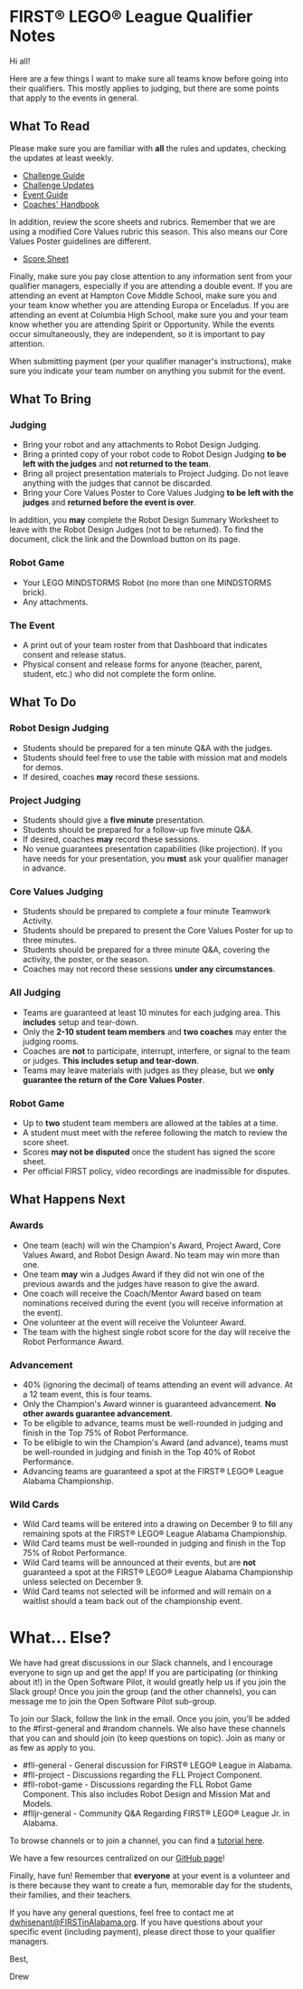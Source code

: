 # FIRST® LEGO® League Qualifier Notes

Hi all! 

Here are a few things I want to make sure all teams know before going into their qualifiers. This mostly applies to judging, but there are some points that apply to the events in general.

## What To Read
Please make sure you are familiar with **all** the rules and updates, checking the updates at least weekly.
* [Challenge Guide](https://firstinspiresst01.blob.core.windows.net/fll/2019/FIRST-FLL-2018-19-ChallengeGuide-Letter.pdf)
* [Challenge Updates](https://firstinspiresst01.blob.core.windows.net/fll/2019/into-orbit-challenge-updates.pdf)
* [Event Guide](https://firstinspiresst01.blob.core.windows.net/fll/2019/fll-event-guide.pdf)
* [Coaches' Handbook](https://www.firstinspires.org/sites/default/files/uploads/resource_library/fll/into-orbit/first-lego-league-coaches-handbook-20182019.pdf?__hstc=208832909.87f78ebe75deea6fd42baa7ae39c7215.1534298382361.1539696045518.1540175119845.11&__hssc=208832909.1.1540175119845&__hsfp=77943524)

In addition, review the score sheets and rubrics. Remember that we are using a modified Core Values rubric this season. This also means our Core Values Poster guidelines are different.
* [Score Sheet](https://firstinspiresst01.blob.core.windows.net/fll/2019/into-orbit-score-sheet.pdf)

Finally, make sure you pay close attention to any information sent from your qualifier managers, especially if you are attending a double event. If you are attending an event at Hampton Cove Middle School, make sure you and your team know whether you are attending Europa or Enceladus. If you are attending an event at Columbia High School, make sure you and your team know whether you are attending Spirit or Opportunity. While the events occur simultaneously, they are independent, so it is important to pay attention.

When submitting payment (per your qualifier manager's instructions), make sure you indicate your team number on anything you submit for the event.

## What To Bring
### Judging
* Bring your robot and any attachments to Robot Design Judging.
* Bring a printed copy of your robot code to Robot Design Judging **to be left with the judges** and **not returned to the team**.
* Bring all project presentation materials to Project Judging. Do not leave anything with the judges that cannot be discarded.
* Bring your Core Values Poster to Core Values Judging **to be left with the judges** and **returned before the event is over**.

In addition, you **may** complete the Robot Design Summary Worksheet to leave with the Robot Design Judges (not to be returned). To find the document, click the link and the Download button on its page.

### Robot Game
* Your LEGO MINDSTORMS Robot (no more than one MINDSTORMS brick).
* Any attachments.

### The Event
* A print out of your team roster from that Dashboard that indicates consent and release status.
* Physical consent and release forms for anyone (teacher, parent, student, etc.) who did not complete the form online.

## What To Do
### Robot Design Judging
* Students should be prepared for a ten minute Q&A with the judges.
* Students should feel free to use the table with mission mat and models for demos.
* If desired, coaches **may** record these sessions.

### Project Judging
* Students should give a **five minute** presentation.
* Students should be prepared for a follow-up five minute Q&A.
* If desired, coaches **may** record these sessions.
* No venue guarantees presentation capabilities (like projection). If you have needs for your presentation, you **must** ask your qualifier manager in advance.

### Core Values Judging
* Students should be prepared to complete a four minute Teamwork Activity.
* Students should be prepared to present the Core Values Poster for up to three minutes.
* Students should be prepared for a three minute Q&A, covering the activity, the poster, or the season.
* Coaches may not record these sessions **under any circumstances**.

### All Judging
* Teams are guaranteed at least 10 minutes for each judging area. This **includes** setup and tear-down.
* Only the **2-10 student team members** and **two coaches** may enter the judging rooms.
* Coaches are **not** to participate, interrupt, interfere, or signal to the team or judges. **This includes setup and tear-down**.
* Teams may leave materials with judges as they please, but we **only guarantee the return of the Core Values Poster**.

### Robot Game
* Up to **two** student team members are allowed at the tables at a time.
* A student must meet with the referee following the match to review the score sheet.
* Scores **may not be disputed** once the student has signed the score sheet.
* Per official FIRST policy, video recordings are inadmissible for disputes.

## What Happens Next
### Awards
* One team (each) will win the Champion's Award, Project Award, Core Values Award, and Robot Design Award. No team may win more than one.
* One team **may** win a Judges Award if they did not win one of the previous awards and the judges have reason to give the award.
* One coach will receive the Coach/Mentor Award based on team nominations received during the event (you will receive information at the event).
* One volunteer at the event will receive the Volunteer Award.
* The team with the highest single robot score for the day will receive the Robot Performance Award. 

### Advancement
* 40% (ignoring the decimal) of teams attending an event will advance. At a 12 team event, this is four teams.
* Only the Champion's Award winner is guaranteed advancement. **No other awards guarantee advancement**.
* To be eligible to advance, teams must be well-rounded in judging and finish in the Top 75% of Robot Performance.
* To be elibigle to win the Champion's Award (and advance), teams must be well-rounded in judging and finish in the Top 40% of Robot Performance.
* Advancing teams are guaranteed a spot at the FIRST® LEGO® League Alabama Championship.

### Wild Cards
* Wild Card teams will be entered into a drawing on December 9 to fill any remaining spots at the FIRST® LEGO® League Alabama Championship.
* Wild Card teams must be well-rounded in judging and finish in the Top 75% of Robot Performance.
* Wild Card teams will be announced at their events, but are **not** guaranteed a spot at the FIRST® LEGO® League Alabama Championship unless selected on December 9.
* Wild Card teams not selected will be informed and will remain on a waitlist should a team back out of the championship event.

# What... Else?
We have had great discussions in our Slack channels, and I encourage everyone to sign up and get the app! If you are participating (or thinking about it!) in the Open Software Pilot, it would greatly help us if you join the Slack group! Once you join the group (and the other channels), you can message me to join the Open Software Pilot sub-group.

To join our Slack, follow the link in the email. Once you join, you’ll be added to the #first-general and #random channels. We also have these channels that you can and should join (to keep questions on topic). Join as many or as few as apply to you.

* #fll-general - General discussion for FIRST® LEGO® League in Alabama.
* #fll-project - Discussions regarding the FLL Project Component.
* #fll-robot-game - Discussions regarding the FLL Robot Game Component. This also includes Robot Design and Mission Mat and Models.
* #flljr-general - Community Q&A Regarding FIRST® LEGO® League Jr. in Alabama. 

To browse channels or to join a channel, you can find a [tutorial here](https://get.slack.help/hc/en-us/articles/205239967-Browse-and-join-channels).

We have a few resources centralized on our [GitHub page](https://github.com/drewwhis/alabama-first-lego-league/tree/master/2018-2019)!

Finally, have fun! Remember that **everyone** at your event is a volunteer and is there because they want to create a fun, memorable day for the students, their families, and their teachers.

If you have any general questions, feel free to contact me at dwhisenant@FIRSTinAlabama.org. If you have questions about your specific event (including payment), please direct those to your qualifier managers.

Best,

Drew